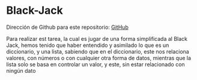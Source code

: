 # Black-Jack

Dirección de Github para este repositorio: [GitHub](https://github.com/carlospuigserver/Black-Jack.git)

Para realizar est tarea, la cual es jugar de una forma simplificada al Black Jack, hemos tenido que haber entendido y asimilado lo que es un diccionario, y una lista, sabiendo que en el diccionario, este nos relaciona valores, con números o con cualquier otra forma de datos, mientras que la lista solo se basa en controlar un valor, y este, sin estar relacionado con ningún dato



